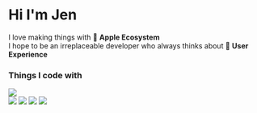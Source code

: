 # Hi I'm Jen 

I love making things with 🍎 **Apple Ecosystem**</br>
I hope to be an irreplaceable developer who always thinks about 👥 **User Experience**

### Things I code with
<img src="https://img.shields.io/badge/Swift-F05138?style=flat-square&logo=Swift&logoColor=white"/> </br> <img src="https://img.shields.io/badge/TypeScript-3178C6?style=flat-square&logo=TypeScript&logoColor=white"/> <img src="https://img.shields.io/badge/JavaScript-F7DF1E?style=flat-square&logo=JavaScript&logoColor=black"/> <img src="https://img.shields.io/badge/React-61DAFB?style=flat-square&logo=React&logoColor=black"/> <img src="https://img.shields.io/badge/Next-000000?style=flat-square&logo=Next.Js&logoColor=white"/>



<!--
**HyunJaeyeon/HyunJaeyeon** is a ✨ _special_ ✨ repository because its `README.md` (this file) appears on your GitHub profile.

Here are some ideas to get you started:

- 🔭 I’m currently working on ...
- 🌱 I’m currently learning ...
- 👯 I’m looking to collaborate on ...
- 🤔 I’m looking for help with ...
- 💬 Ask me about ...
- 📫 How to reach me: ...
- 😄 Pronouns: ...
- ⚡ Fun fact: ...
-->

